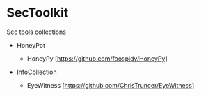 # SecToolkit
Sec tools collections

* HoneyPot 

  * HoneyPy [https://github.com/foospidy/HoneyPy]


* InfoCollection 

  * EyeWitness [https://github.com/ChrisTruncer/EyeWitness]
